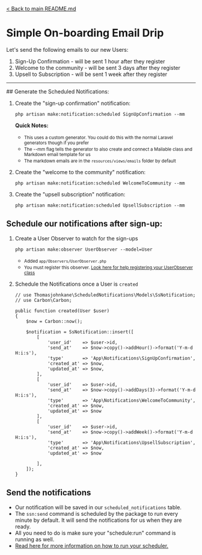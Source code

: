 [< Back to main README.md](../../README.md)
# Simple On-boarding Email Drip

Let's send the following emails to our new Users:

1. Sign-Up Confirmation - will be sent 1 hour after they register
2. Welcome to the community - will be sent 3 days after they register
3. Upsell to Subscription - will be sent 1 week after they register

<hr />
## Generate the Scheduled Notifications:

1. Create the "sign-up confirmation" notification: 

    `php artisan make:notification:scheduled SignUpConfirmation --mm`
    
    <b>Quick Notes:</b>

    * <small>This uses a custom generator. You could do this with the normal Laravel generators though if you prefer</small>
    * <small>The --mm flag tells the generator to also create and connect a Mailable class and Markdown email template for us</small>
    * <small>The markdown emails are in the `resources/views/emails` folder by default</small>

2. Create the "welcome to the community" notification:

    `php artisan make:notification:scheduled WelcomeToCommunity --mm`

3. Create the "upsell subscription" notification:

    `php artisan make:notification:scheduled UpsellSubscription --mm`

## Schedule our notifications after sign-up:
1. Create a User Observer to watch for the sign-ups

    `php artisan make:observer UserObserver --model=User`
    
    * <small>Added `app/Observers/UserObserver.php`</small>
    * <small>You must register this observer. <a href="https://laravel.com/docs/5.7/eloquent#observers" target="_blank">Look here for help registering your UserObserver class</a></small>

2. Schedule the Notifications once a User is `created`

    ```
    // use Thomasjohnkane\ScheduledNotifications\Models\SsNotification;
    // use Carbon\Carbon;

    public function created(User $user)
    {
        $now = Carbon::now();

        $notification = SsNotification::insert([
            [
                'user_id'    => $user->id,
                'send_at'    => $now->copy()->addHour()->format('Y-m-d H:i:s'),
                'type'       => 'App\Notifications\SignUpConfirmation',
                'created_at' => $now,
                'updated_at' => $now,
            ],
            [
                'user_id'    => $user->id,
                'send_at'    => $now->copy()->addDays(3)->format('Y-m-d H:i:s'),
                'type'       => 'App\Notifications\WelcomeToCommunity',
                'created_at' => $now,
                'updated_at' => $now
            ],
            [
                'user_id'    => $user->id,
                'send_at'    => $now->copy()->addWeek()->format('Y-m-d H:i:s'),
                'type'       => 'App\Notifications\UpsellSubscription',
                'created_at' => $now,
                'updated_at' => $now

            ],
        ]);
    }
    ```

## Send the notifications

- Our notification will be saved in our `scheduled_notifications` table.
- The `ssn:send` command is scheduled by the package to run every minute by default. It will send the notifications for us when they are ready.
- All you need to do is make sure your "schedule:run" command is running as well.
- [Read here for more information on how to run your scheduler.](2)

[1]: https://carbon.nesbot.com/docs/ "Carbon"
[2]: https://laravel.com/docs/5.7/scheduling#introduction "Configure Laravel Scheduler"